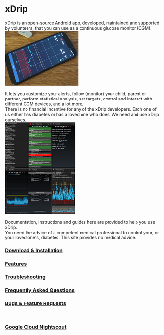# xDrip
  
xDrip is an [open-source Android app](https://github.com/NightscoutFoundation/xDrip), developed, maintained and supported by volunteers, that you can use as a continuous glucose monitor (CGM).  
![](./docs/images/xDinaction.png)  
  
It lets you customize your alerts, follow (monitor) your child, parent or partner, perform statistical analysis, set targets, control and interact with different CGM devices, and a lot more.  
There is no financial incentive for any of the xDrip developers.  Each one of us either has diabetes or has a loved one who does.  We need and use xDrip ourselves.  
![](./docs/images/mosaic.png)  
  
Documentation, instructions and guides here are provided to help you use xDrip.  
You need the advice of a competent medical professional to control your, or your loved one's, diabetes. This site provides no medical advice.  
  
  
### [Download & Installation](./docs/Installation_page.md)
### [Features](./docs/Features_page.md)
### [Troubleshooting](./docs/Troubleshooting_page.md)
### [Frequently Asked Questions](./docs/FAQ_page.md)
### [Bugs & Feature Requests](./docs/Issues.md)
<br/>  

### [Google Cloud Nightscout](.docs//Nightscout/GoogleCloud.md)
    
